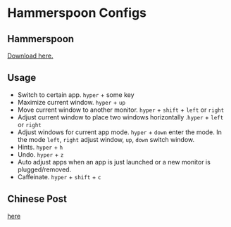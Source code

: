 # Hammerspoon Configs

## Hammerspoon

[Download here.](http://www.hammerspoon.org)

## Usage

- Switch to certain app. `hyper` + some key
- Maximize current window. `hyper` + `up`
- Move current window to another monitor. `hyper` + `shift` + `left` or `right` 
- Adjust current window to place two windows horizontally .`hyper` + `left` or `right` 
- Adjust windows for current app mode. `hyper` + `down` enter the mode. In the mode `left`, `right` adjust window, `up`, `down` switch window.
- Hints. `hyper` + `h`
- Undo. `hyper` + `z`
- Auto adjust apps when an app is just launched or a new monitor is plugged/removed.
- Caffeinate. `hyper` + `shift` + `c`

## Chinese Post

[here](http://songchenwen.github.io/tech/2015/04/02/hammerspoon-mac-window-manager/)
